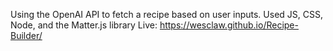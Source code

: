 Using the OpenAI API to fetch a recipe based on user inputs. Used JS, CSS, Node, and the Matter.js library
Live: https://wesclaw.github.io/Recipe-Builder/
